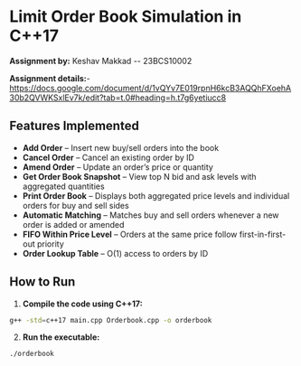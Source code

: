 # Limit Order Book Simulation in C++17

**Assignment by:** Keshav Makkad -- 23BCS10002

**Assignment details:**- https://docs.google.com/document/d/1vQYv7E019rpnH6kcB3AQQhFXoehA30b2QVWKSxlEv7k/edit?tab=t.0#heading=h.t7g6yetiucc8

## Features Implemented

- **Add Order** – Insert new buy/sell orders into the book
- **Cancel Order** – Cancel an existing order by ID
- **Amend Order** – Update an order’s price or quantity
- **Get Order Book Snapshot** – View top N bid and ask levels with aggregated quantities
- **Print Order Book** – Displays both aggregated price levels and individual orders for buy and sell sides
- **Automatic Matching** – Matches buy and sell orders whenever a new order is added or amended
- **FIFO Within Price Level** – Orders at the same price follow first-in-first-out priority
- **Order Lookup Table** – O(1) access to orders by ID

## How to Run

1. **Compile the code using C++17:**

```bash
g++ -std=c++17 main.cpp Orderbook.cpp -o orderbook
```

2. **Run the executable:**

```bash
./orderbook
```